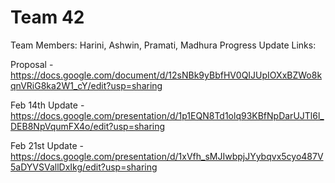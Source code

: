# Team 42
Team Members: Harini, Ashwin, Pramati, Madhura
Progress Update Links:

Proposal - https://docs.google.com/document/d/12sNBk9yBbfHV0QIJUpIOXxBZWo8kqnVRiG8ka2W1_cY/edit?usp=sharing    

Feb 14th Update - https://docs.google.com/presentation/d/1p1EQN8Td1olq93KBfNpDarUJTl6l_DEB8NpVqumFX4o/edit?usp=sharing   

Feb 21st Update - https://docs.google.com/presentation/d/1xVfh_sMJIwbpjJYybqvx5cyo487V5aDYVSVallDxIkg/edit?usp=sharing
